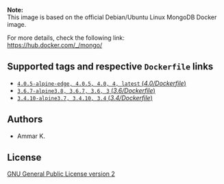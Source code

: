 **Note:**  
This image is based on the official Debian/Ubuntu Linux MongoDB Docker image.

For more details, check the following link:  
https://hub.docker.com/_/mongo/

## Supported tags and respective `Dockerfile` links

* [`4.0.5-alpine-edge, 4.0.5, 4.0, 4, latest` (*4.0/Dockerfile*)](https://github.com/akai-z/docker-alpine-mongodb/blob/master/4.0/Dockerfile)
* [`3.6.7-alpine3.8, 3.6.7, 3.6, 3` (*3.6/Dockerfile*)](https://github.com/akai-z/docker-alpine-mongodb/blob/master/3.6/Dockerfile)
* [`3.4.10-alpine3.7, 3.4.10, 3.4` (*3.4/Dockerfile*)](https://github.com/akai-z/docker-alpine-mongodb/blob/master/3.4/Dockerfile)

## Authors

* Ammar K.

## License

[GNU General Public License version 2](https://github.com/akai-z/docker-alpine-mongodb/blob/master/LICENSE)
